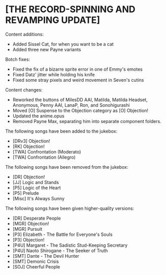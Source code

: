 # [THE RECORD-SPINNING AND REVAMPING UPDATE]

Content additions:
   * Added Sissel Cat, for when you want to be a cat
   * Added three new Payne variants

Botch fixes:
   * Fixed the fix of a bizarre sprite error in one of Emmy's emotes
   * Fixed Datz' jitter while holding his knife
   * Fixed some stray pixels and weird movement in Seven's cutins

Content changes:
   * Reworked the buttons of MilesDD AAI, Matilda, Matilda Headset, Anonymous, Penny AAI, LanaP, Ron, and Sonohigurashi
   * Moved [O] Suspense to the Objection category as [O] Objection!
   * Updated the anime.opus
   * Removed Payne Max, separating him into separate component folders.

The following songs have been added to the jukebox:
   * [DRv3] Objection!
   * [RK] Objection!
   * [TWA] Confrontation (Moderato)
   * [TWA] Confrontation (Allegro)

The following songs have been removed from the jukebox:
   * [DR] Objection!
   * [JJ] Logic and Stands
   * [P5] Logic of the Heart
   * [P5] Prelude
   * [Misc] It's Always Sunny

The following songs have been given higher-quality versions:
   * [DR] Desperate People
   * [MGR] Objection!
   * [MGR] Pursuit
   * [P3] Elizabeth - The Battle for Everyone's Souls
   * [P3] Objection!
   * [P4U] Margaret - The Sadistic Stud-Keeping Secretary
   * [P4U] Naoto Shirogane - The Seeker of Truth
   * [SMT] Dante - The Devil Hunter
   * [SMT] Demonic Crisis
   * [SOJ] Cheerful People